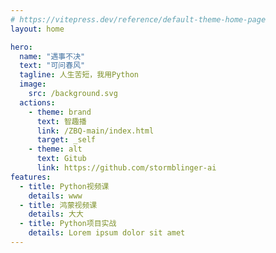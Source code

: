 ```yaml
---
# https://vitepress.dev/reference/default-theme-home-page
layout: home

hero:
  name: "遇事不决"
  text: "可问春风"
  tagline: 人生苦短，我用Python
  image:
    src: /background.svg
  actions:
    - theme: brand
      text: 智趣播
      link: /ZBQ-main/index.html
      target: _self
    - theme: alt
      text: Gitub
      link: https://github.com/stormblinger-ai
features:
  - title: Python视频课
    details: www
  - title: 鸿蒙视频课
    details: 大大
  - title: Python项目实战
    details: Lorem ipsum dolor sit amet
---
```


